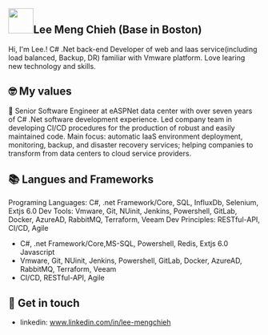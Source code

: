 ## <img width="50px" src="https://raw.githubusercontent.com/ms314006/ms314006/basic/resource/gqsm.png" />Lee Meng Chieh (Base in Boston)

Hi, I'm Lee.! C# .Net back-end Developer of web and Iaas service(including load balanced, Backup, DR) familiar with Vmware platform. Love learing new technology and skills.

## 🤓 My values
🙌 Senior Software Engineer at eASPNet data center with over seven years of C# .Net software development experience. Led company team in developing CI/CD procedures for the production of robust and easily maintained code. Main focus: automatic IaaS environment deployment, monitoring, backup, and disaster recovery services; helping companies to transform from data centers to cloud service providers.

## 📚 Langues and Frameworks
Programing Languages: C#, .net Framework/Core, SQL, InfluxDb, Selenium, Extjs 6.0
Dev Tools: Vmware, Git, NUinit, Jenkins, Powershell, GitLab, Docker, AzureAD, RabbitMQ, Terraform, Veeam
Dev Principles: RESTful-API, CI/CD, Agile


- C#, .net Framework/Core,MS-SQL, Powershell, Redis, Extjs 6.0 Javascript
- Vmware, Git, NUinit, Jenkins, Powershell, GitLab, Docker, AzureAD, RabbitMQ, Terraform, Veeam
- CI/CD, RESTful-API,  Agile

## 🔗 Get in touch
- linkedin: www.linkedin.com/in/lee-mengchieh
